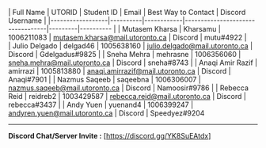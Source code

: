 | Full Name        | UTORID   | Student ID | Email                | Best Way to Contact | Discord Username
|
|------------------|----------|------------|----------------------------------|---------|----------
|
| Mutasem Kharsa   | Kharsamu | 1006211083 | mutasem.kharsa@mail.utoronto.ca  | Discord | mutu#4922
|                  
| Julio Delgado    | delgad46 | 1005638160 | julio.delgado@mail.utoronto.ca   | Discord | Gdelgadus#9825
|
| Sneha Mehra      | mehrasne | 1006356060 | sneha.mehra@mail.utoronto.ca     | Discord | sneha#8743
|
| Anaqi Amir Razif | amirrazi | 1005813880 | anaqi.amirrazif@mail.utoronto.ca | Discord | Anaqi#7901
|
| Nazmus Saqeeb    | saqeebna | 1006306007 | nazmus.saqeeb@mail.utoronto.ca   | Discord | Namoosir#9786
|
| Rebecca Reid     | reidreb2 | 1003429587 | rebecca.reid@mail.utoronto.ca    | Discord | rebecca#3437
|
| Andy Yuen        | yuenand4 | 1006399247 | andyren.yuen@mail.utoronto.ca    | Discord | Speedyez#9204

---
**Discord Chat/Server Invite :** [https://discord.gg/YK8SuEAtdx]
